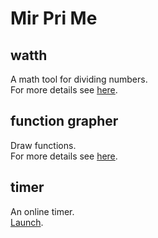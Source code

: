 # Mir Pri Me

## watth
A math tool for dividing numbers. <br>
For more details see [here](https://github.com/Mirpri/watth).

## function grapher
Draw functions. <br>
For more details see [here](https://github.com/Mirpri/function-grapher).

## timer
An online timer. <br>
[Launch](https://mirpri.github.io/timer.html).
